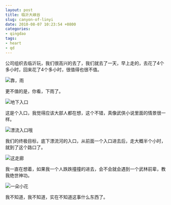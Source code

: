 ```yaml
---
layout: post
title: 临沂大峡谷
slug: canyon-of-linyi
date: 2010-08-07 10:23:54 +0800
categories:
- qingdao
tags:
- heart
- qd
---
```


公司组织去临沂玩，我们很高兴的去了，我们就去了一天，早上走的，去花了4个多小时，回来花了4个多小时，很值得也很不值。

<img src="{{ site.path.uploads }}2010/08/07/canyon-of-linyi/back.jpg" alt="靠，雨" />

更不值的是，你看，下雨了。

<img src="{{ site.path.uploads }}2010/08/07/canyon-of-linyi/enter.jpg" alt="地下入口" />

这是个入口，我觉得应该大部人都在想，这个不错，真像武侠小说里面的情景很一样。

<img src="{{ site.path.uploads }}2010/08/07/canyon-of-linyi/light1.jpg" alt="漂流入口哦" />

我们的终极目标，底下漂流河的入口，从前面一个入口进去后，走大概半个小时，就到了这个路口了。

<img src="{{ site.path.uploads }}2010/08/07/canyon-of-linyi/normal.jpg" alt="这走廊" />

我一直在想着，如果我一个人跌跌撞撞的进去，会不会就会遇到一个武林前辈，教我绝世神功。

<img src="{{ site.path.uploads }}2010/08/07/canyon-of-linyi/object.jpg" alt="一朵小花" />

我不知道，我不知道，实在不知道这事什么东西了。

